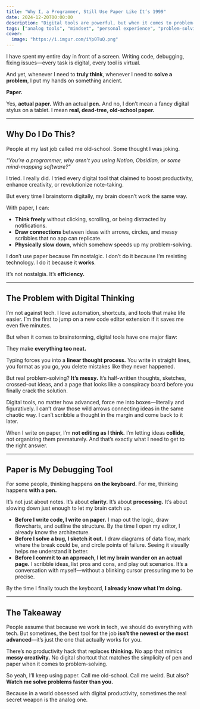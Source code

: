 ```yaml
---
title: "Why I, a Programmer, Still Use Paper Like It’s 1999"
date: 2024-12-20T00:00:00
description: "Digital tools are powerful, but when it comes to problem-solving, nothing beats paper. Here’s why I, a programmer, still use analog methods."
tags: ["analog tools", "mindset", "personal experience", "problem-solving", "productivity", "tech"]
cover:
  image: "https://i.imgur.com/iYp0TuQ.png"
---
```

I have spent my entire day in front of a screen. Writing code, debugging, fixing issues—every task is digital, every tool is virtual.

And yet, whenever I need to **truly think**, whenever I need to **solve a problem**, I put my hands on something ancient.

**Paper.**

Yes, **actual paper.** With an actual **pen.** And no, I don’t mean a fancy digital stylus on a tablet. I mean **real, dead-tree, old-school paper.**

---

## **Why Do I Do This?**

People at my last job called me old-school. Some thought I was joking.

*"You’re a programmer, why aren’t you using Notion, Obsidian, or some mind-mapping software?"*

I tried. I really did. I tried every digital tool that claimed to boost productivity, enhance creativity, or revolutionize note-taking.

But every time I brainstorm digitally, my brain doesn’t work the same way.

With paper, I can:  
- **Think freely** without clicking, scrolling, or being distracted by notifications.  
- **Draw connections** between ideas with arrows, circles, and messy scribbles that no app can replicate.  
- **Physically slow down**, which somehow speeds up my problem-solving.

I don’t use paper because I’m nostalgic. I don’t do it because I’m resisting technology. I do it because it **works**.

It’s not nostalgia. It’s **efficiency.**

---

## **The Problem with Digital Thinking**

I’m not against tech. I love automation, shortcuts, and tools that make life easier. I’m the first to jump on a new code editor extension if it saves me even five minutes. 

But when it comes to brainstorming, digital tools have one major flaw:

They make **everything too neat.**

Typing forces you into a **linear thought process.** You write in straight lines, you format as you go, you delete mistakes like they never happened.

But real problem-solving? **It’s messy.** It’s half-written thoughts, sketches, crossed-out ideas, and a page that looks like a conspiracy board before you finally crack the solution.

Digital tools, no matter how advanced, force me into boxes—literally and figuratively. I can’t draw those wild arrows connecting ideas in the same chaotic way. I can’t scribble a thought in the margin and come back to it later. 

When I write on paper, I’m **not editing as I think.** I’m letting ideas **collide**, not organizing them prematurely. And that’s exactly what I need to get to the right answer.

---

## **Paper is My Debugging Tool**

For some people, thinking happens **on the keyboard.** For me, thinking happens **with a pen.**

It’s not just about notes. It’s about **clarity.** It’s about **processing.** It’s about slowing down just enough to let my brain catch up.

- **Before I write code, I write on paper.** I map out the logic, draw flowcharts, and outline the structure. By the time I open my editor, I already know the architecture.
- **Before I solve a bug, I sketch it out.** I draw diagrams of data flow, mark where the break could be, and circle points of failure. Seeing it visually helps me understand it better.
- **Before I commit to an approach, I let my brain wander on an actual page.** I scribble ideas, list pros and cons, and play out scenarios. It’s a conversation with myself—without a blinking cursor pressuring me to be precise.

By the time I finally touch the keyboard, **I already know what I’m doing.**

---

## **The Takeaway**

People assume that because we work in tech, we should do everything with tech. But sometimes, the best tool for the job **isn’t the newest or the most advanced**—it’s just the one that actually works for you.

There’s no productivity hack that replaces **thinking.** No app that mimics **messy creativity.** No digital shortcut that matches the simplicity of pen and paper when it comes to problem-solving.

So yeah, I’ll keep using paper. Call me old-school. Call me weird. But also? **Watch me solve problems faster than you.**

Because in a world obsessed with digital productivity, sometimes the real secret weapon is the analog one.